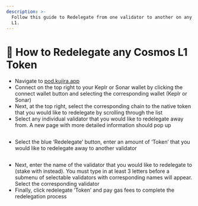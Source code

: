 ```yaml
---
description: >-
  Follow this guide to Redelegate from one validator to another on any Cosmos
  L1.
---
```


# 📰 How to Redelegate any Cosmos L1 Token

* Navigate to [pod.kujira.app](https://pod.kujira.app/)
* Connect on the top right to your Keplr or Sonar wallet by clicking the connect wallet button and selecting the corresponding wallet (Keplr or Sonar)
* Next, at the top right, select the corresponding chain to the native token that you would like to redelegate by scrolling through the list
* Select any individual validator that you would like to redelegate away from. A new page with more detailed information should pop up

<figure><img src="https://lh6.googleusercontent.com/F7Bs_rKSQtd1RF2ARYHJ2kMMvhb2opqBhw43QVn98KCcZfT8BJNrvkFZnGdP5AxHggwojxjNUDQkOaDYFFy7tEpsobG47nfORTv9QeYFK_-whnrCih9ljHRAeGb0Rh1S8vVh3V3Q3IgUsi8Ad6X05yU" alt=""><figcaption></figcaption></figure>

* Select the blue ‘Redelegate’ button, enter an amount of ‘Token’ that you would like to redelegate away to another validator

<figure><img src="https://lh3.googleusercontent.com/sUknHbjW1O8B1rpE30E_abrJeQm0BPTdt3yhDt22LRROXW2OL66wKvMt_3zcZo5pDj_jwinU3rFz5pZWnQ-7_MA_GGuUT5wHy7eveS6-J9jn4WAXP2VAUlP5MVAMVx5wM0rHHhcjNG7eas4zdFFlMbc" alt=""><figcaption></figcaption></figure>

* Next, enter the name of the validator that you would like to redelegate to (stake with instead). You must type in at least 3 letters before a submenu of selectable validators with corresponding names will appear. Select the corresponding validator
* Finally, click redelegate ‘Token’ and pay gas fees to complete the redelegation process
